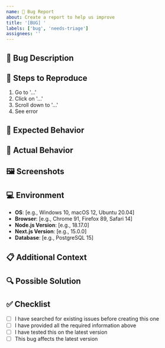 ```yaml
---
name: 🐛 Bug Report
about: Create a report to help us improve
title: '[BUG] '
labels: ['bug', 'needs-triage']
assignees: ''
---
```


## 🐛 Bug Description
<!-- A clear and concise description of what the bug is. -->

## 🔄 Steps to Reproduce
<!-- Steps to reproduce the behavior: -->
1. Go to '...'
2. Click on '...'
3. Scroll down to '...'
4. See error

## 🎯 Expected Behavior
<!-- A clear and concise description of what you expected to happen. -->

## 📱 Actual Behavior
<!-- A clear and concise description of what actually happened. -->

## 🖼️ Screenshots
<!-- If applicable, add screenshots to help explain your problem. -->

## 💻 Environment
<!-- Please complete the following information: -->
- **OS**: [e.g., Windows 10, macOS 12, Ubuntu 20.04]
- **Browser**: [e.g., Chrome 91, Firefox 89, Safari 14]
- **Node.js Version**: [e.g., 18.17.0]
- **Next.js Version**: [e.g., 15.0.0]
- **Database**: [e.g., PostgreSQL 15]

## 📋 Additional Context
<!-- Add any other context about the problem here. -->

## 🔍 Possible Solution
<!-- If you have suggestions on a fix for the bug, please describe it here. -->

## ✅ Checklist
- [ ] I have searched for existing issues before creating this one
- [ ] I have provided all the required information above
- [ ] I have tested this on the latest version
- [ ] This bug affects the latest version
